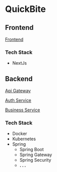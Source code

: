# QuickBite

## Frontend

[Frontend](https://github.com/Siimas/QuickBite-frontend)

### Tech Stack

- NextJs

## Backend

[Api Gateway](https://github.com/Siimas/QuickBite-Api-Gateway)

[Auth Service](https://github.com/Siimas/QuickBite-auth-service)

[Business Service](https://github.com/Siimas/QuickBite-business-logic)

### Tech Stack

- Docker
- Kubernetes
- Spring
  - Spring Boot
  - Spring Gateway
  - Spring Security
  - **. . .**
